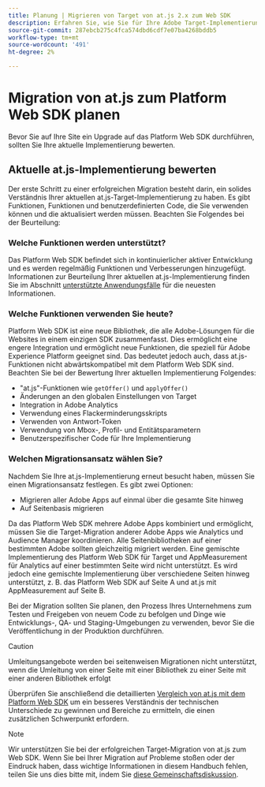 ```yaml
---
title: Planung | Migrieren von Target von at.js 2.x zum Web SDK
description: Erfahren Sie, wie Sie für Ihre Adobe Target-Implementierung von at.js 2.x auf das Adobe Experience Platform Web SDK planen.
source-git-commit: 287ebcb275c4fca574dbd6cdf7e07ba4268bddb5
workflow-type: tm+mt
source-wordcount: '491'
ht-degree: 2%

---
```


# Migration von at.js zum Platform Web SDK planen

Bevor Sie auf Ihre Site ein Upgrade auf das Platform Web SDK durchführen, sollten Sie Ihre aktuelle Implementierung bewerten.

## Aktuelle at.js-Implementierung bewerten

Der erste Schritt zu einer erfolgreichen Migration besteht darin, ein solides Verständnis Ihrer aktuellen at.js-Target-Implementierung zu haben. Es gibt Funktionen, Funktionen und benutzerdefinierten Code, die Sie verwenden können und die aktualisiert werden müssen. Beachten Sie Folgendes bei der Beurteilung:

### Welche Funktionen werden unterstützt?

Das Platform Web SDK befindet sich in kontinuierlicher aktiver Entwicklung und es werden regelmäßig Funktionen und Verbesserungen hinzugefügt. Informationen zur Beurteilung Ihrer aktuellen at.js-Implementierung finden Sie im Abschnitt [unterstützte Anwendungsfälle](https://github.com/orgs/adobe/projects/18/views/1) für die neuesten Informationen.

### Welche Funktionen verwenden Sie heute?

Platform Web SDK ist eine neue Bibliothek, die alle Adobe-Lösungen für die Websites in einem einzigen SDK zusammenfasst. Dies ermöglicht eine engere Integration und ermöglicht neue Funktionen, die speziell für Adobe Experience Platform geeignet sind. Das bedeutet jedoch auch, dass at.js-Funktionen nicht abwärtskompatibel mit dem Platform Web SDK sind. Beachten Sie bei der Bewertung Ihrer aktuellen Implementierung Folgendes:

- &quot;at.js&quot;-Funktionen wie `getOffer()` und `applyOffer()`
- Änderungen an den globalen Einstellungen von Target
- Integration in Adobe Analytics
- Verwendung eines Flackerminderungsskripts
- Verwenden von Antwort-Token
- Verwendung von Mbox-, Profil- und Entitätsparametern
- Benutzerspezifischer Code für Ihre Implementierung

### Welchen Migrationsansatz wählen Sie?

Nachdem Sie Ihre at.js-Implementierung erneut besucht haben, müssen Sie einen Migrationsansatz festlegen. Es gibt zwei Optionen:

- Migrieren aller Adobe Apps auf einmal über die gesamte Site hinweg
- Auf Seitenbasis migrieren

Da das Platform Web SDK mehrere Adobe Apps kombiniert und ermöglicht, müssen Sie die Target-Migration anderer Adobe Apps wie Analytics und Audience Manager koordinieren. Alle Seitenbibliotheken auf einer bestimmten Adobe sollten gleichzeitig migriert werden. Eine gemischte Implementierung des Platform Web SDK für Target und AppMeasurement für Analytics auf einer bestimmten Seite wird nicht unterstützt. Es wird jedoch eine gemischte Implementierung über verschiedene Seiten hinweg unterstützt, z. B. das Platform Web SDK auf Seite A und at.js mit AppMeasurement auf Seite B.

Bei der Migration sollten Sie planen, den Prozess Ihres Unternehmens zum Testen und Freigeben von neuem Code zu befolgen und Dinge wie Entwicklungs-, QA- und Staging-Umgebungen zu verwenden, bevor Sie die Veröffentlichung in der Produktion durchführen.

>[!CAUTION]
>
>Umleitungsangebote werden bei seitenweisen Migrationen nicht unterstützt, wenn die Umleitung von einer Seite mit einer Bibliothek zu einer Seite mit einer anderen Bibliothek erfolgt


Überprüfen Sie anschließend die detaillierten [Vergleich von at.js mit dem Platform Web SDK](detailed-comparison.md) um ein besseres Verständnis der technischen Unterschiede zu gewinnen und Bereiche zu ermitteln, die einen zusätzlichen Schwerpunkt erfordern.

>[!NOTE]
>
>Wir unterstützen Sie bei der erfolgreichen Target-Migration von at.js zum Web SDK. Wenn Sie bei Ihrer Migration auf Probleme stoßen oder der Eindruck haben, dass wichtige Informationen in diesem Handbuch fehlen, teilen Sie uns dies bitte mit, indem Sie [diese Gemeinschaftsdiskussion](https://experienceleaguecommunities.adobe.com/t5/adobe-experience-platform-data/tutorial-discussion-migrate-target-from-at-js-to-web-sdk/m-p/575587#M463).
